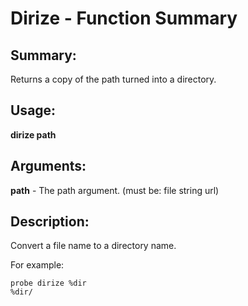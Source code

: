 # Dirize - Function Summary

## Summary:

Returns a copy of the path turned into a directory.

## Usage:

**dirize path**

## Arguments:

**path** - The path argument. (must be: file string url)

## Description:

Convert a file name to a directory name.

For example:

```
probe dirize %dir
%dir/
```